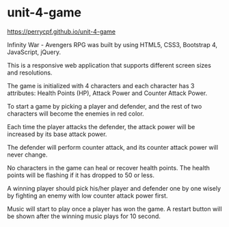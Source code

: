 # unit-4-game

https://perrycpf.github.io/unit-4-game

Infinity War - Avengers RPG was built by using HTML5, CSS3, Bootstrap 4, JavaScript, jQuery.

This is a responsive web application that supports different screen sizes and resolutions.

The game is initialized with 4 characters and each character has 3 attributes: Health Points (HP), Attack Power and Counter Attack Power.

To start a game by picking a player and defender, and the rest of two characters will become the enemies in red color.

Each time the player attacks the defender, the attack power will be increased by its base attack power.

The defender will perform counter attack, and its counter attack power will never change.

No characters in the game can heal or recover health points. The health points will be flashing if it has dropped to 50 or less.

A winning player should pick his/her player and defender one by one wisely by fighting an enemy with low counter attack power first. 

Music will start to play once a player has won the game. A restart button will be shown after the winning music plays for 10 second.

